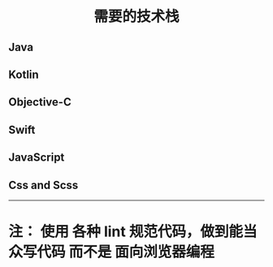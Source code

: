 # <center>需要的技术栈</center>

## Java

## Kotlin

## Objective-C

## Swift

## JavaScript

## Css and Scss

------------
# 注： 使用 各种 lint 规范代码，做到能当众写代码 而不是 面向浏览器编程